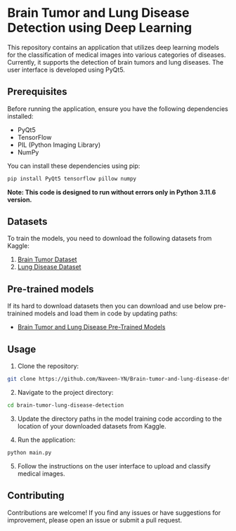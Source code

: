 # Brain Tumor and Lung Disease Detection using Deep Learning

This repository contains an application that utilizes deep learning models for the classification of medical images into various categories of diseases. Currently, it supports the detection of brain tumors and lung diseases. The user interface is developed using PyQt5.

## Prerequisites

Before running the application, ensure you have the following dependencies installed:

- PyQt5
- TensorFlow
- PIL (Python Imaging Library)
- NumPy

You can install these dependencies using pip:

```bash
pip install PyQt5 tensorflow pillow numpy
```

**Note: This code is designed to run without errors only in Python 3.11.6 version.**

## Datasets

To train the models, you need to download the following datasets from Kaggle:

1. [Brain Tumor Dataset](https://www.kaggle.com/datasets/masoudnickparvar/brain-tumor-mri-dataset)
2. [Lung Disease Dataset](https://www.kaggle.com/datasets/omkarmanohardalvi/lungs-disease-dataset-4-types)

## Pre-trained models

If its hard to download datasets then you can download and use below pre-trainined models and load them in code by updating paths:
- [Brain Tumor and Lung Disease Pre-Trained Models](https://drive.google.com/drive/folders/1IgzyR1LaNPm9pStxJ8r_EXdWehxzyd-u?usp=sharing)

## Usage

1. Clone the repository:

```bash
git clone https://github.com/Naveen-YN/Brain-tumor-and-lung-disease-detection-using-deep-learning.git
```

2. Navigate to the project directory:

```bash
cd brain-tumor-lung-disease-detection
```

3. Update the directory paths in the model training code according to the location of your downloaded datasets from Kaggle.

4. Run the application:

```bash
python main.py
```

5. Follow the instructions on the user interface to upload and classify medical images.

## Contributing

Contributions are welcome! If you find any issues or have suggestions for improvement, please open an issue or submit a pull request.


